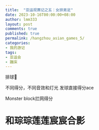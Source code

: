 ```yaml
---
title:  "亚运观赛记之五：女排男足"
date: 2023-10-16T00:00:00+08:00
author: lmm333
layout: post
comments: true
published: true
permalink: /hangzhou_asian_games_5/
categories:
- 我的游记
tags:
- 亚运会
- 蹦床
---
```


排球🏐

不同得分，不同音效和灯光
发球直接得分ace

Monster block拦网得分


# 和琮琮莲莲宸宸合影